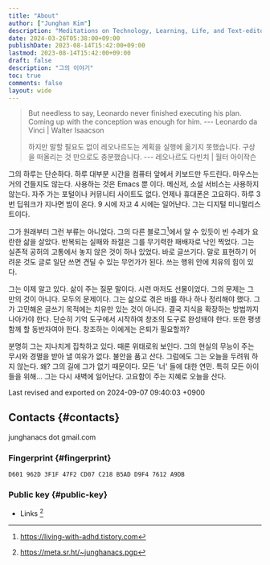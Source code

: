 ```yaml
---
title: "About"
author: ["Junghan Kim"]
description: "Meditations on Technology, Learning, Life, and Text-editor"
date: 2024-03-26T05:38:00+09:00
publishDate: 2023-08-14T15:42:00+09:00
lastmod: 2023-08-14T15:42:00+09:00
draft: false
description: "그의 이야기"
toc: true
comments: false
layout: wide
---
```


<style>details summary { color: green; }</style>

<style>details .details { color: blue; }</style>



> But needless to say, Leonardo never finished executing his plan. Coming up with the conception was enough for him. --- Leonardo da Vinci | Walter Isaacson
>
> 하지만 말할 필요도 없이 레오나르도는 계획을 실행에 옮기지 못했습니다. 구상을 떠올리는 것 만으로도 충분했습니다. --- 레오나르도 다빈치 | 월터 아이작슨

그의 하루는 단순하다. 하루 대부분 시간을 컴퓨터 앞에서 키보드만 두드린다. 마우스는 거의 건들지도 않는다. 사용하는 것은 Emacs 뿐 이다. 메신저, 소설 서비스는 사용하지 않는다. 자주 가는 포털이나 커뮤니티 사이트도 없다. 언제나 휴대폰은 고요하다. 하루 3 번 딥워크가 지나면 밤이 온다. 9 시에 자고 4 시에는 일어난다. 그는 디지털 미니멀리스트이다.

그가 원래부터 그런 부류는 아니었다. 그의 다른 블로그[^fn:1]에서 알 수 있듯이 빈 수레가 요란한 삶을 살았다. 반복되는 실패와 좌절은 그를 무기력한 패배자로 낙인 찍었다. 그는 실존적 공허의 고통에서 놓지 않은 것이 하나 있었다. 바로 글쓰기다. 말로 표현하기 어려운 것도 글로 일단 쓰면 견딜 수 있는 무언가가 된다. 쓰는 행위 안에 치유의 힘이 있다.

그는 이제 알고 있다. 삶이 주는 질문 말이다. 시련 마저도 선물이었다. 그의 문제는 그 만의 것이 아니다. 모두의 문제이다. 그는 삶으로 겪은 바를 하나 하나 정리해야 했다. 그가 고민해온 글쓰기 목적에는 치유만 있는 것이 아니다. 결국 지식을 확장하는 방법까지 나아가야 한다. 단순히 기억 도구에서 시작하여 창조의 도구로 완성돼야 한다. 또한 평생 함께 할 동반자여야 한다. 창조하는 이에게는 은퇴가 필요할까?

분명히 그는 지나치게 집착하고 있다. 때론 위태로워 보인다. 그의 현실의 무능이 주는 무시와 경멸을 받아 낼 여유가 없다. 불안을 품고 산다. 그럼에도 그는 오늘을 두려워 하지 않는다. 왜? 그의 길에 그가 없기 때문이다. 모든 '너' 들에 대한 연민. 특히 모든 아이들을 위해... 그는 다시 새벽에 일어난다. 고요함이 주는 지혜로 오늘을 산다.

Last revised and exported on 2024-09-07 09:40:03 +0900


## Contacts {#contacts}

junghanacs dot gmail.com


### Fingerprint {#fingerprint}

```text
D601 962D 3F1F 47F2 CD07 C218 B5AD D9F4 7612 A9DB
```


### Public key {#public-key}

-   Links&nbsp;[^fn:2]

[^fn:1]: <https://living-with-adhd.tistory.com>
[^fn:2]: <https://meta.sr.ht/~junghanacs.pgp>
